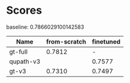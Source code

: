 # Scores

baseline: 0.7866029100142583

| Name      | from-scratch  | finetuned |
| --------- | ------------- | --------- |
| gt-full   | 0.7812        | -         |
| qupath-v3 |               | 0.7577    |
| gt-v3     | 0.7310        | 0.7497    |
